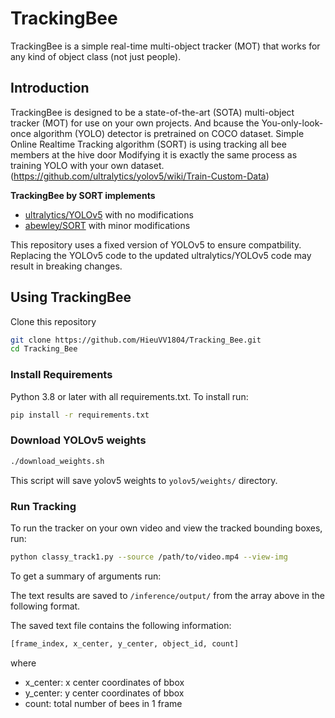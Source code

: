 # TrackingBee

TrackingBee is a simple real-time multi-object tracker (MOT) that works for any kind of object class (not just people).
 
## Introduction

TrackingBee is designed to be a state-of-the-art (SOTA) multi-object tracker (MOT) for use on your own projects. And bcause the You-only-look-once algorithm (YOLO) detector is pretrained on COCO dataset. Simple Online Realtime Tracking algorithm (SORT) is using tracking all bee members at the hive door
Modifying it is exactly the same process as training YOLO with your own dataset.(https://github.com/ultralytics/yolov5/wiki/Train-Custom-Data)

**TrackingBee by SORT implements** 
+ [ultralytics/YOLOv5](https://github.com/ultralytics/yolov5/wiki) with no modifications
+ [abewley/SORT](https://github.com/abewley/sort) with minor modifications 

This repository uses a fixed version of YOLOv5 to ensure compatbility. Replacing the YOLOv5 code to the updated ultralytics/YOLOv5 code may result in breaking changes. 

## Using TrackingBee

Clone this repository

```bash
git clone https://github.com/HieuVV1804/Tracking_Bee.git
cd Tracking_Bee
```

### Install Requirements

Python 3.8 or later with all requirements.txt. To install run:

```bash
pip install -r requirements.txt
```

### Download YOLOv5 weights

```bash
./download_weights.sh
```
This script will save yolov5 weights to `yolov5/weights/` directory.

### Run Tracking

To run the tracker on your own video and view the tracked bounding boxes, run:

```bash
python classy_track1.py --source /path/to/video.mp4 --view-img
```

To get a summary of arguments run:

The text results are saved to `/inference/output/` from the array above in the following format.

The saved text file contains the following information:

```bash
[frame_index, x_center, y_center, object_id, count]
```

where

+ x_center: x center coordinates of bbox
+ y_center: y center coordinates of bbox
+ count: total number of bees in 1 frame
